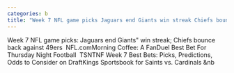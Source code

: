 ```yaml
---
categories: b
title: "Week 7 NFL game picks Jaguars end Giants win streak Chiefs bounce back against 49ers  NFLcom"
---
```

Week 7 NFL game picks: Jaguars end Giants" win streak; Chiefs bounce back against 49ers&nbsp;&nbsp;NFL.comMorning Coffee: A FanDuel Best Bet For Thursday Night Football&nbsp;&nbsp;TSNTNF Week 7 Best Bets: Picks, Predictions, Odds to Consider on DraftKings Sportsbook for Saints vs. Cardinals&nbsp;&nb